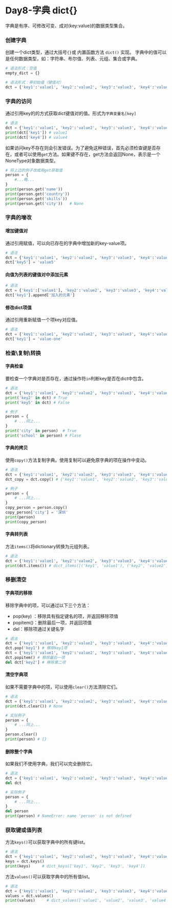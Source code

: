 # Day8-字典 dict{}
字典是有序、可修改可变、成对(key:value)的数据类型集合。
### 创建字典
创建一个dict类型，通过大括号`{}`或 内置函数方法 `dict()` 实现。
字典中的值可以是任何数据类型，如：字符串、布尔值、列表、元组、集合或字典。
```python
# 语法形式：空值
empty_dict = {}

# 语法形式：带初始值（键值对）
dct = {'key1':'value1', 'key2':'value2', 'key3':'value3', 'key4':'value4'}
```
### 字典的访问
通过引用key的的方式获取dict键值对的值。形式为`字典变量名[key]`
```python
# 语法
dct = {'key1':'value1', 'key2':'value2', 'key3':'value3', 'key4':'value4'}
print(dct['key1']) # value1
print(dct['key4']) # value4
```
如果访问key不存在则会引发错误。为了避免这种错误，首先必须检查键是否存在，或者可以使用`get`方法。如果键不存在，get方法会返回None，表示是一个NoneType对象数据类型。
```python
# 将上边的例子改成用get获取值
person = {
    #...略...
}
print(person.get('name')) 
print(person.get('country')) 
print(person.get('skills'))
print(person.get('city'))   # None
```

### 字典的增改
#### 增加键值对
通过引用赋值，可以向已存在的字典中增加新的key-value项。
```python
# 语法
dct = {'key1':'value1', 'key2':'value2', 'key3':'value3', 'key4':'value4'}
dct['key5'] = 'value5'
```
#### 向值为列表的键值对中添加元素
```python
# 语法
dct = {'key1':['value1'], 'key2':'value2', 'key3':'value3', 'key4':'value4'}
dct['key1'].append['加入的元素']
```
#### 修改dict项值
通过引用重新赋值一个项key对应值。
```python
# 语法
dct = {'key1':'value1', 'key2':'value2', 'key3':'value3', 'key4':'value4'}
dct['key1'] = 'value-one'
```
### 检查\复制\转换
#### 字典检查
要检查一个字典对是否存在，通过操作符`in`判断key是否在dict中包含。
```python
# 语法
dct = {'key1':'value1', 'key2':'value2', 'key3':'value3', 'key4':'value4'}
print('key2' in dct) # True
print('key5' in dct) # False

# 例子
person = {
    # ...同上...
}
print('city' in person)  # True
print('school' in person) # Flase
```
#### 字典的拷贝
使用`copy()`方法复制字典。使用复制可以避免原字典的项在操作中变动。
```python
# 语法
dct = {'key1':'value1', 'key2':'value2', 'key3':'value3', 'key4':'value4'}
dct_copy = dct.copy() # {'key1':'value1', 'key2':'value2', 'key3':'value3', 'key4':'value4'}

# 例子
person = {
    # ...同上...
}
copy_person = person.copy()
copy_person['city'] = '深圳'
print(person)
print(copy_person)
```
#### 字典转列表
方法`items()`将dictionary转换为元组列表。
```python
# 语法
dct = {'key1':'value1', 'key2':'value2', 'key3':'value3', 'key4':'value4'}
print(dct.items()) # dict_items([('key1', 'value1'), ('key2', 'value2'), ('key3', 'value3'), ('key4', 'value4')])
```
### 移删清空
#### 字典项的移除
移除字典中的项，可以通过以下三个方法：
- pop(key) ：移除具有指定键名的项，并返回移除项值
- popitem()：删除最后一项，并返回项值
- del：移除项通过关键名字
```python
# 语法
dct = {'key1':'value1', 'key2':'value2', 'key3':'value3', 'key4':'value4'}
dct.pop('key1') # 移除key1项
dct = {'key1':'value1', 'key2':'value2', 'key3':'value3', 'key4':'value4'}
dct.popitem() # 移除最后一项
del dct['key2'] # 移除第二项
```
#### 清空字典项
如果不需要字典中的项，可以使用`clear()`方法清除它们。
```python
# 语法
dct = {'key1':'value1', 'key2':'value2', 'key3':'value3', 'key4':'value4'}
print(dct.clear()) # None

# 实际例子
person = {
    # ...同上...
}
person.clear()
print(person) # {}
```
#### 删除整个字典
如果我们不使用字典，我们可以完全删除它。
```python
# 语法
dct = {'key1':'value1', 'key2':'value2', 'key3':'value3', 'key4':'value4'}
del dct

# 实际例子
person = {
    # ...同上...
}
del person
print(person) # NameError: name 'person' is not defined
```
### 获取键或值列表
方法`keys()`可以获取字典中的所有键list。
```python
# 语法
dct = {'key1':'value1', 'key2':'value2', 'key3':'value3', 'key4':'value4'}
keys = dct.keys()
print(keys)     # dict_keys(['key1', 'key2', 'key3', 'key4'])
```
方法`values()`可以获取字典中的所有值list。
```python
# 语法
dct = {'key1':'value1', 'key2':'value2', 'key3':'value3', 'key4':'value4'}
values = dct.values()
print(values)     # dict_values(['value1', 'value2', 'value3', 'value4'])
```